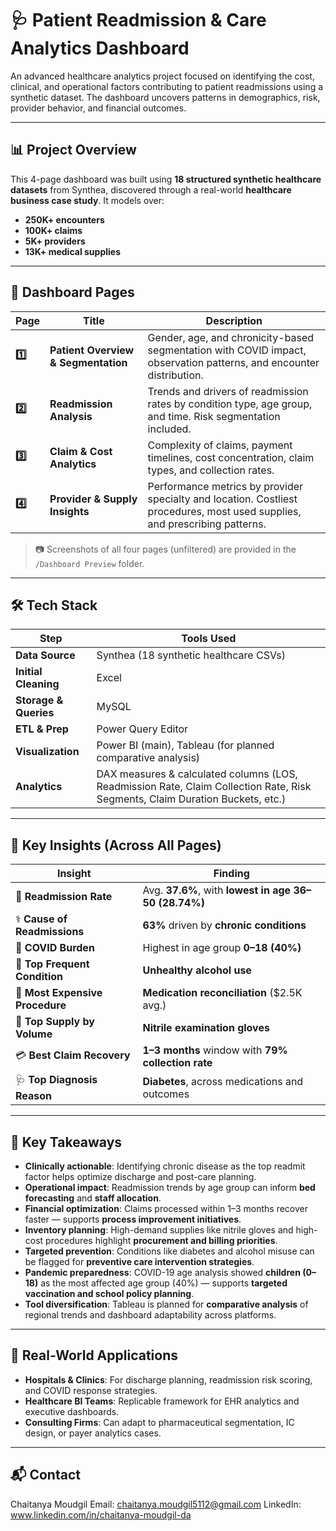 # 🩺 Patient Readmission & Care Analytics Dashboard

An advanced healthcare analytics project focused on identifying the cost, clinical, and operational factors contributing to patient readmissions using a synthetic dataset. The dashboard uncovers patterns in demographics, risk, provider behavior, and financial outcomes.

---

## 📊 Project Overview

This 4-page dashboard was built using **18 structured synthetic healthcare datasets** from Synthea, discovered through a real-world **healthcare business case study**. It models over:

- **250K+ encounters**
- **100K+ claims**
- **5K+ providers**
- **13K+ medical supplies**

---

## 📁 Dashboard Pages

| Page | Title | Description |
|------|-------|-------------|
| **1️⃣** | **Patient Overview & Segmentation** | Gender, age, and chronicity-based segmentation with COVID impact, observation patterns, and encounter distribution. |
| **2️⃣** | **Readmission Analysis** | Trends and drivers of readmission rates by condition type, age group, and time. Risk segmentation included. |
| **3️⃣** | **Claim & Cost Analytics** | Complexity of claims, payment timelines, cost concentration, claim types, and collection rates. |
| **4️⃣** | **Provider & Supply Insights** | Performance metrics by provider specialty and location. Costliest procedures, most used supplies, and prescribing patterns. |

> 📷 Screenshots of all four pages (unfiltered) are provided in the `/Dashboard Preview` folder.

---

## 🛠️ Tech Stack

| Step | Tools Used |
|------|------------|
| **Data Source** | Synthea (18 synthetic healthcare CSVs) |
| **Initial Cleaning** | Excel |
| **Storage & Queries** | MySQL |
| **ETL & Prep** | Power Query Editor |
| **Visualization** | Power BI (main), Tableau (for planned comparative analysis) |
| **Analytics** | DAX measures & calculated columns (LOS, Readmission Rate, Claim Collection Rate,  Risk Segments, Claim Duration Buckets, etc.) |

---

## 📌 Key Insights (Across All Pages)

| Insight | Finding |
|--------|---------|
| 🔁 **Readmission Rate** | Avg. **37.6%**, with **lowest in age 36–50 (28.74%)** |
| ⚕️ **Cause of Readmissions** | **63%** driven by **chronic conditions** |
| 🧒 **COVID Burden** | Highest in age group **0–18 (40%)** |
| 🍺 **Top Frequent Condition** | **Unhealthy alcohol use** |
| 💉 **Most Expensive Procedure** | **Medication reconciliation** (\$2.5K avg.) |
| 🧪 **Top Supply by Volume** | **Nitrile examination gloves** |
| 💳 **Best Claim Recovery** | **1–3 months** window with **79% collection rate** |
| 🩺 **Top Diagnosis Reason** | **Diabetes**, across medications and outcomes |

---

## 🎯 Key Takeaways

- **Clinically actionable**: Identifying chronic disease as the top readmit factor helps optimize discharge and post-care planning.
- **Operational impact**: Readmission trends by age group can inform **bed forecasting** and **staff allocation**.
- **Financial optimization**: Claims processed within 1–3 months recover faster — supports **process improvement initiatives**.
- **Inventory planning**: High-demand supplies like nitrile gloves and high-cost procedures highlight **procurement and billing priorities**.
- **Targeted prevention**: Conditions like diabetes and alcohol misuse can be flagged for **preventive care intervention strategies**.
- **Pandemic preparedness**: COVID-19 age analysis showed **children (0–18)** as the most affected age group (40%) — supports **targeted vaccination and school policy planning**.
- **Tool diversification**: Tableau is planned for **comparative analysis** of regional trends and dashboard adaptability across platforms.

---

## 🏥 Real-World Applications

- **Hospitals & Clinics**: For discharge planning, readmission risk scoring, and COVID response strategies.
- **Healthcare BI Teams**: Replicable framework for EHR analytics and executive dashboards.
- **Consulting Firms**: Can adapt to pharmaceutical segmentation, IC design, or payer analytics cases.

---

## 📬 Contact

Chaitanya Moudgil 
Email: chaitanya.moudgil5112@gmail.com 
LinkedIn: www.linkedin.com/in/chaitanya-moudgil-da  

